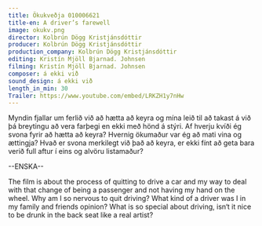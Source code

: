 ```yaml
---
title: Ökukveðja 010006621
title-en: A driver’s farewell
image: okukv.png
director: Kolbrún Dögg Kristjánsdóttir
producer: Kolbrún Dögg Kristjánsdóttir
production_company: Kolbrún Dögg Kristjánsdóttir
editing: Kristín Mjöll Bjarnad. Johnsen
filming: Kristín Mjöll Bjarnad. Johnsen
composer: á ekki við
sound_design: á ekki við
length_in_min: 30
Trailer: https://www.youtube.com/embed/LRKZH1y7nHw
---
```

Myndin fjallar um ferlið við að hætta að keyra og mína leið til að takast á við þá breytingu að vera farþegi en ekki með hönd á stýri. Af hverju kvíði ég svona fyrir að hætta að keyra? Hvernig ökumaður var ég að mati vina og ættingja? Hvað er svona merkilegt við það að keyra, er ekki fínt að geta bara verið full aftur í eins og alvöru listamaður?

\--ENSKA--

The film is about the process of quitting to drive a car and my way to deal with that change of being a passenger and not having my hand on the wheel. Why am I so nervous to quit driving? What kind of a driver was I in my family and friends opinion? What is so special about driving, isn‘t it nice to be drunk in the back seat like a real artist?